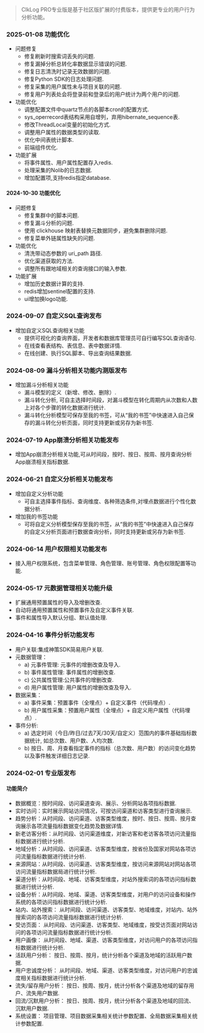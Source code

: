 > ClkLog PRO专业版是基于社区版扩展的付费版本，提供更专业的用户行为分析功能。

### 2025-01-08 功能优化

- 问题修复
  - 修复刷新时搜索词丢失的问题.
  - 修复漏掉分析总转化率数据显示错误的问题.
  - 修复日志清洗时记录无效数据的问题.
  - 修复Python SDK的日志处理问题.
  - 修复采集的用户属性未与项目关联的问题.
  - 修复用户列表处会将登录前和登录后的用户统计为两个用户的问题.
- 功能优化
  - 调整配置文件中quartz节点的各脚本cron的配置方式.
  - sys_operrecord表结构采用自增列，弃用hibernate_sequence表.
  - 修改ThreadLocal变量的初始化方式.
  - 调整用户属性的数据类型的读取.
  - 优化中间表统计脚本.
  - 前端组件优化.
- 功能扩展
  - 将事件属性、用户属性配置存入redis.
  - 处理采集的Nolib的日志数据.
  - 增加配置项,支持redis指定database.

#### 2024-10-30 功能优化

- 问题修复
  - 修复集群中的脚本问题.
  - 修复漏斗分析的问题.
  - 使用 clickhouse 映射表替换元数据同步，避免集群删除问题.
  - 修复菜单外链属性缺失的问题.
- 功能优化
  - 清洗带动态参数的 uri_path 路径.
  - 优化渠道获取的方法.
  - 调整所有跟地域相关的查询接口的输入参数.
- 功能扩展
  - 增加历史数据计算的支持.
  - redis增加sentinel配置的支持.
  - ui增加换logo功能.
  
### 2024-09-07 自定义SQL查询发布

- 增加自定义SQL查询相关功能
  - 提供可视化的查询界面，开发者和数据库管理员可自行编写SQL查询语句.
  - 在线查看表结构、表信息、表中数据详情.
  - 在线创建、执行SQL脚本、导出查询结果数据.

### 2024-08-09 漏斗分析相关功能内测版发布

- 增加漏斗分析相关功能
  - 漏斗模型的定义（新增、修改、删除）.
  - 漏斗转化分析, 可自主选择时间段，对漏斗模型在转化周期内从次数和人数上对各个步骤的转化数据进行统计.
  - 漏斗转化分析模型可保存至我的书签，可从“我的书签”中快速进入自己保存的漏斗转化分析页面，同时支持更新或另存为新书签.

### 2024-07-19 App崩溃分析相关功能发布

- 增加App崩溃分析相关功能,可从时间段，按时、按日、按周、按月查询分析App崩溃相关指标数据.

### 2024-06-21 自定义分析相关功能发布

- 增加自定义分析功能
  - 可自主选择事件指标、查询维度、各种筛选条件,对埋点数据进行个性化数据分析.
- 增加我的书签功能
  - 可将自定义分析模型保存至我的书签，从“我的书签”中快速进入自己保存的自定义分析页面进行数据查询分析，同时支持更新或另存为新书签.

### 2024-06-14 用户权限相关功能发布

- 接入用户权限系统，包含菜单管理、角色管理、账号管理、角色权限配置等功能.

### 2024-05-17 元数据管理相关功能升级

- 扩展通用预置属性的导入及增删改查.
- 自动将通用预置属性和预置事件及自定义事件关联.
- 事件和属性导入默认分组、默认值处理.

### 2024-04-16 事件分析功能发布

- 用户关联:集成神策SDK简易用户关联.
- 元数据管理：
  - a) 元事件管理: 元事件的增删改查及导入.
  - b) 事件属性管理: 事件属性的增删改查.
  - c) 公共属性管理:公共事件的增删改查.
  - d) 用户属性管理: 用户属性的增删改查及导入.
- 数据采集：
  - a) 事件采集：预置事件（全埋点）+ 自定义事件（代码埋点）.
  - b) 用户属性采集：预置用户属性（全埋点）+ 自定义用户属性（代码埋点）.
- 事件分析:
  - a) 选定时间（今日/昨日/过去7天/30天/自定义）范围内的事件基础指标数据统计, 如总次数、用户数、人均次数.
  - b) 按日、周、月查看指定事件的指标（总次数、用户数）的访问变化趋势以及事件触发详细日志记录.

### 2024-02-01 专业版发布

#### 功能简介

- 数据概览：按时间段、访问渠道查询、展示、分析网站各项指标数据.
- 实时访问：实时展示网站访问情况，可按访问渠道和访客类型进行查询展示.
- 趋势分析：从时间段、访问渠道、访客类型维度，按时、按日、按周、按月查询展示各项流量指标数据变化趋势及数据详情.
- 新老访客分析：从时间段、访问渠道维度，对新访客和老访客各项访问流量指标数据进行统计分析.
- 地域分析：从时间段、访问渠道、访客类型维度，按省份及国家对网站各项访问流量指标数据进行统计分析.
- 来源网站：从时间段、访问渠道、访客类型维度，按访问来源网站对网站各项访问流量指标数据局进行统计分析.
- 渠道分析：从时间段、地域、访客类型维度，对站外搜索词的各项访问指标数据进行统计分析.
- 设备分析：从时间段、地域、渠道、访客类型维度，对用户的访问设备和操作系统的各项访问指标数据进行统计分析.
- 站内、站外搜索： 从时间段、访问渠道、访客类型、地域维度，对站内、站外搜索词的各项访问流量指标数据进行统计分析.
- 受访页面： 从时间段、访问渠道、访客类型、地域维度，按受访页面对网站访问的各项访问流量指标数据进行统计分析.
- 用户画像： 从时间段、地域、渠道、访客类型维度，对访问用户的各项访问指标数据进行统计分析.
- 活跃用户分析： 按日、按周、按月，统计分析各个渠道及地域的活跃用户数据.
- 用户忠诚度分析： 从时间段、地域、渠道、访客类型维度，对访问用户的忠诚度相关指标数据进行统计分析.
- 流失/留存用户分析： 按日、按周、按月，统计分析各个渠道及地域的留存用户、流失用户数据.
- 回流/沉默用户分析： 按日、按周、按月，统计分析各个渠道及地域的回流、沉默用户数据.
- 系统设置： 项目管理、项目数据采集相关统计参数配置、全局数据采集相关统计参数配置.
